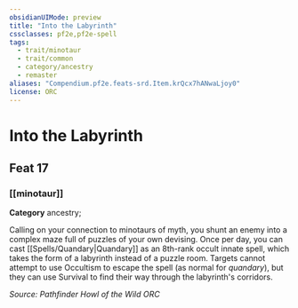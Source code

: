 ```yaml
---
obsidianUIMode: preview
title: "Into the Labyrinth"
cssclasses: pf2e,pf2e-spell
tags:
  - trait/minotaur
  - trait/common
  - category/ancestry
  - remaster
aliases: "Compendium.pf2e.feats-srd.Item.krQcx7hANwaLjoy0"
license: ORC
---
```

# Into the Labyrinth
## Feat 17
### [[minotaur]]

**Category** ancestry; 




Calling on your connection to minotaurs of myth, you shunt an enemy into a complex maze full of puzzles of your own devising. Once per day, you can cast [[Spells/Quandary|Quandary]] as an 8th-rank occult innate spell, which takes the form of a labyrinth instead of a puzzle room. Targets cannot attempt to use Occultism to escape the spell (as normal for _quandary_), but they can use Survival to find their way through the labyrinth's corridors.

*Source: Pathfinder Howl of the Wild*
*ORC*
